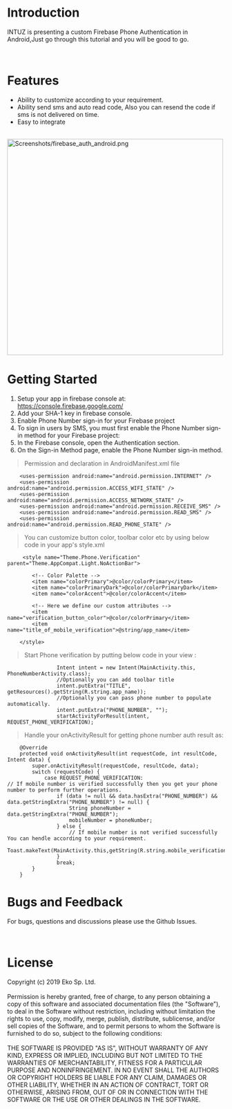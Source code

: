 <h1>Introduction</h1>

INTUZ is presenting a custom Firebase Phone Authentication in Android,Just go through this tutorial and you will be good to go.

<br>
<h1>Features</h1>

- Ability to customize according to your requirement.
- Ability send sms and auto read code, Also you can resend the code if sms is not delivered on time.
- Easy to integrate

<br>
<img src="Screenshots/firebase_auth_android.gif" width=500 alt="Screenshots/firebase_auth_android.png">

<h1>Getting Started</h1>

1. Setup your app in firebase console at: https://console.firebase.google.com/
1. Add your SHA-1 key in firebase console.
1. Enable Phone Number sign-in for your Firebase project
1. To sign in users by SMS, you must first enable the Phone Number sign-in method for your Firebase project:
1. In the Firebase console, open the Authentication section.
1. On the Sign-in Method page, enable the Phone Number sign-in method.


> Permission and declaration in AndroidManifest.xml file

```
    <uses-permission android:name="android.permission.INTERNET" />
    <uses-permission android:name="android.permission.ACCESS_WIFI_STATE" />
    <uses-permission android:name="android.permission.ACCESS_NETWORK_STATE" />
    <uses-permission android:name="android.permission.RECEIVE_SMS" />
    <uses-permission android:name="android.permission.READ_SMS" />
    <uses-permission android:name="android.permission.READ_PHONE_STATE" />
```


> You can customize button color, toolbar color etc by using below code in your app's style.xml

```
     <style name="Theme.Phone.Verification" parent="Theme.AppCompat.Light.NoActionBar">

        <!-- Color Palette -->
        <item name="colorPrimary">@color/colorPrimary</item>
        <item name="colorPrimaryDark">@color/colorPrimaryDark</item>
        <item name="colorAccent">@color/colorAccent</item>

        <!-- Here we define our custom attributes -->
        <item name="verification_button_color">@color/colorPrimary</item>
        <item name="title_of_mobile_verification">@string/app_name</item>

    </style>
```

> Start Phone verification by putting below code in your view :

```
                Intent intent = new Intent(MainActivity.this, PhoneNumberActivity.class);
                //Optionally you can add toolbar title
                intent.putExtra("TITLE", getResources().getString(R.string.app_name));
                //Optionally you can pass phone number to populate automatically.
                intent.putExtra("PHONE_NUMBER", "");
                startActivityForResult(intent, REQUEST_PHONE_VERIFICATION);

```

> Handle your onActivityResult for getting phone number auth result as:

```
    @Override
    protected void onActivityResult(int requestCode, int resultCode, Intent data) {
        super.onActivityResult(requestCode, resultCode, data);
        switch (requestCode) {
            case REQUEST_PHONE_VERIFICATION:
// If mobile number is verified successfully then you get your phone number to perform further operations.
                if (data != null && data.hasExtra("PHONE_NUMBER") && data.getStringExtra("PHONE_NUMBER") != null) {
                    String phoneNumber = data.getStringExtra("PHONE_NUMBER");
                    mobileNumber = phoneNumber;
                } else {
                    // If mobile number is not verified successfully You can hendle according to your requirement.
                    Toast.makeText(MainActivity.this,getString(R.string.mobile_verification_fails),Toast.LENGTH_SHORT);
                }
                break;
        }
    }
```



<h1>Bugs and Feedback</h1>

For bugs, questions and discussions please use the Github Issues.

<br>
<h1>License</h1>

Copyright (c) 2019 Eko Sp. Ltd.
<br><br>
Permission is hereby granted, free of charge, to any person obtaining a copy of this software and associated documentation files (the "Software"), to deal in the Software without restriction, including without limitation the rights to use, copy, modify, merge, publish, distribute, sublicense, and/or sell copies of the Software, and to permit persons to whom the Software is furnished to do so, subject to the following conditions:
<br><br>
THE SOFTWARE IS PROVIDED "AS IS", WITHOUT WARRANTY OF ANY KIND, EXPRESS OR IMPLIED, INCLUDING BUT NOT LIMITED TO THE WARRANTIES OF MERCHANTABILITY, FITNESS FOR A PARTICULAR PURPOSE AND NONINFRINGEMENT. IN NO EVENT SHALL THE AUTHORS OR COPYRIGHT HOLDERS BE LIABLE FOR ANY CLAIM, DAMAGES OR OTHER LIABILITY, WHETHER IN AN ACTION OF CONTRACT, TORT OR OTHERWISE, ARISING FROM, OUT OF OR IN CONNECTION WITH THE SOFTWARE OR THE USE OR OTHER DEALINGS IN THE SOFTWARE.

<h1></h1>
<a href="http://www.ekosp.com">
</a>
